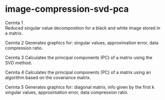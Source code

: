 # image-compression-svd-pca

Cerinta 1 </br></t>Reduced singular value decomposition for a black and white image stored in a matrix.
  
Cerinta 2   Generates graphics for: singular values, approximation error, data compression ratio.
  
Cerinta 3   Calculates the principal components (PC) of a matrix using the SVD method.
  
Cerinta 4   Calculates the principal components (PC) of a matrix using an algorithm based on the covariance matrix.

Cerinta 5   Generates graphics for: diagonal matrix, info given by the first k singular values, approximation error, data compression ratio.
